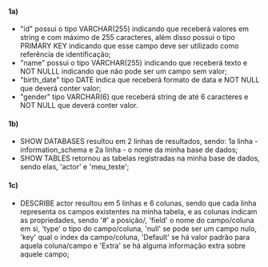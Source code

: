 #### 1a) 
- "id" possui o tipo VARCHAR(255) indicando que receberá valores em string e com máximo de 255 caracteres, além disso possui o tipo PRIMARY KEY indicando que esse campo deve ser utilizado como referência de identificação;
- "name" possui o tipo VARCHAR(255) indicando que receberá texto e NOT NULLL indicando que não pode ser um campo sem valor;
- "birth_date" tipo DATE indica que receberá formato de data e NOT NULL que deverá conter valor;
-  "gender" tipo VARCHAR(6) que receberá string de até 6 caracteres e NOT NULL que deverá conter valor.

#### 1b) 
- SHOW DATABASES resultou em 2 linhas de resultados, sendo: 1a linha - information_schema e 2a linha - o nome da minha base de dados;
- SHOW TABLES retornou as tabelas registradas na minha base de dados, sendo elas, 'actor' e 'meu_teste';


#### 1c) 
- DESCRIBE actor resultou em 5 linhas e 6 colunas, sendo que cada linha representa os campos existentes na minha tabela, e as colunas indicam as propriedades, sendo '#' a posição/, 'field' o nome do campo/coluna em si, 'type' o tipo do campo/coluna, 'null' se pode ser um campo nulo, 'key' qual o index da campo/coluna, 'Default' se há valor padrão para aquela coluna/campo e 'Extra' se há alguma informação extra sobre aquele campo;